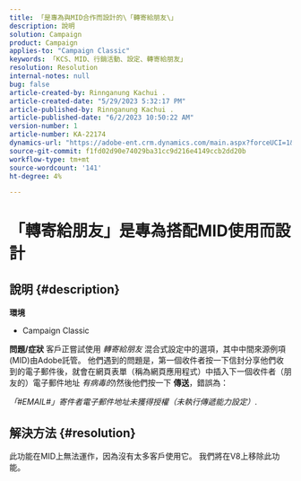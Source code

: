 ```yaml
---
title: 「是專為與MID合作而設計的\「轉寄給朋友\」
description: 說明
solution: Campaign
product: Campaign
applies-to: "Campaign Classic"
keywords: 「KCS、MID、行銷活動、設定、轉寄給朋友」
resolution: Resolution
internal-notes: null
bug: false
article-created-by: Rinnganung Kachui .
article-created-date: "5/29/2023 5:32:17 PM"
article-published-by: Rinnganung Kachui .
article-published-date: "6/2/2023 10:50:22 AM"
version-number: 1
article-number: KA-22174
dynamics-url: "https://adobe-ent.crm.dynamics.com/main.aspx?forceUCI=1&pagetype=entityrecord&etn=knowledgearticle&id=fcadfebf-46fe-ed11-8f6e-6045bd006b3d"
source-git-commit: f1fd02d90e74029ba31cc9d216e4149ccb2dd20b
workflow-type: tm+mt
source-wordcount: '141'
ht-degree: 4%

---
```


# 「轉寄給朋友」是專為搭配MID使用而設計

## 說明 {#description}

<b>環境</b>
- Campaign Classic

<b>問題/症狀</b>
客戶正嘗試使用 *轉寄給朋友* 混合式設定中的選項，其中中間來源例項(MID)由Adobe託管。 他們遇到的問題是，第一個收件者按一下信封分享他們收到的電子郵件後，就會在網頁表單（稱為網頁應用程式）中插入下一個收件者（朋友的）電子郵件地址 *有病毒的*)然後他們按一下 <b>傳送</b>，錯誤為：

*「#EMAIL#」寄件者電子郵件地址未獲得授權（未執行傳遞能力設定）*.


## 解決方法 {#resolution}


此功能在MID上無法運作，因為沒有太多客戶使用它。 我們將在V8上移除此功能。
